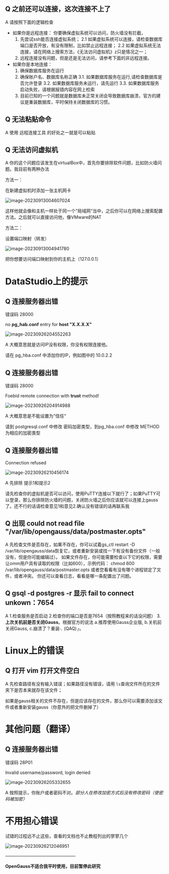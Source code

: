 ## Q 之前还可以连接，这次连接不上了

A 请按照下面的逻辑检查
- 如果你是远程连接：
  你要确保虚拟系统可以访问，防火墙没有拦截，
  1. 先尝试ssh能否连接虚拟系统；
  2.1 如果虚拟系统可以连接，请检查数据库端口是否开放，有没有限制，比如禁止远程连接；
  2.2 如果虚拟系统无法连接，请在网络上搜索方法，《无法访问虚拟机》z只是情况之一；
  3. 远程连接没有问题，但是还是无法访问，请参考下面的非远程连接。
- 如果你是本地连接：
  1. 确保数据库服务在运行
  2. 确保账户名、数据库名称正确
  3.1. 如果数据库服务在运行,请检查数据库是否允许登录
  3.2. 如果数据库服务未运行，请先运行
  3.3. 如果数据库服务启动失败，请根据报错内容在网上检索
  4. 目前已知的一个问题就是数据库未正常关闭会导致数据库崩溃，官方的建议是重装数据库，平时保持关闭数据库的习惯。


## Q 无法粘贴命令

A 使用 远程连接工具 的好处之一就是可以粘贴



## Q 无法访问虚拟机

A 你的这个问题应该发生在virtualBox中，首先你要排除软件问题，比如防火墙问题。我目前有两种办法

方法一：

在新建虚拟机时添加一张主机网卡

![image-20230913004607024](./assets/image-20230913004607024.png)

这样他就会像和主机一样处于同一个”局域网“当中，之后你可以在网络上搜索配置方法。之后就可以直接访问他，像VMware的NAT

方法二：

设置端口映射（转发）

![image-20230913004941780](./assets/image-20230913004941780.png)

把你想要访问端口映射到你的主机上（127.0.0.1）

# DataStudio上的提示

## Q 连接服务器出错

错误码 28000

no **pg_hab.conf** entry for **host "X.X.X.X"**

![image-20230926204552263](./assets/image-20230926204552263.png)

A 大概意思就是访问IP没有权限，你没有权限连接他。

请在 pg_hba.conf 中添加你的IP，例如图中的 10.0.2.2

## Q 连接服务器出错

错误码 28000

Foebid remote connection with **trust** method!

![image-20230926204914988](./assets/image-20230926204914988.png)

A 大概意思是不能设置为”信任“

请到 postgresql.conf 中修改 密码加密类型，到pg_hba.conf 中修改 METHOD 为相应的加密类型

## Q 连接服务器出错

Connection refused

![image-20230926210456174](./assets/image-20230926210456174.png)

A 先排除  提示1和提示2

请先检查你的虚拟机是否可以访问，使用PuTTY连接以下就行了；如果PuTTY可以登录，那么你排除防火墙的问题，关闭防火墙之后你应该就可以连接上gauss了。还不行的话请检查意见1和意见2.确认没有错误的话再联系我


## Q 出现 could not read file "/var/lib/opengauss/data/postmaster.opts"

A 先检查文件是否存在，如果不存在，你可以试着gs_ctl restart -D /var/lib/opengauss/data恢复它，或者重新安装或找一下有没有备份文件（一般没有，但是你可能编辑过）。
如果文件存在，你可能需要检查以下它的权限，需要让omm用户具有读取的权限（比如600），示例代码：
chmod 600 /var/lib/opengauss/data/postmaster.opts
或者您看看有没有哪个进程锁定了文件，或者冲突。
你还可以查看日志，看看是哪一条配置出了问题。


## Q gsql -d postgres -r 显示 fail to connect unkown：7654

A 1.检查服务是否启动
2.检查你的端口是否是7654（按照教程来的话没问题）
3.**上次关机前是否关闭Gauss**。根据官方的说法 a.推荐使用Gauss企业版, b.关机前关闭Gauss, c.崩溃了？重装╮(QAQ)╭。


# Linux上的错误

## Q 打开 vim 打开文件空白

A 先检查路径有没有输入错误；如果路径没有错误，请用 ```ls```查询文件所在的文件夹下是否本来就存在该文件；

如果是gauss相关的文件不存在，但是应该存在的文件，那么你可以需要添加该文件或者重新安装gauss（你意外的把文件删掉了）







# 其他问题（翻译）

## Q 连接服务器出错

错误码 28P01

Invalid username/password, login denied

![image-20230926205332655](./assets/image-20230926205332655.png)

A 按照提示，你账户或者密码不对。*部分人在修改加密方式后没有修改密码（使密码被加密）*





# 不用担心错误

试错的过程远不止这些，查看的文档也不止教程列出的寥寥几个

![image-20230926212046951](./assets/image-20230926212046951.png)





————————————————

**OpenGauss不适合我平时使用，目前暂停此研究**
